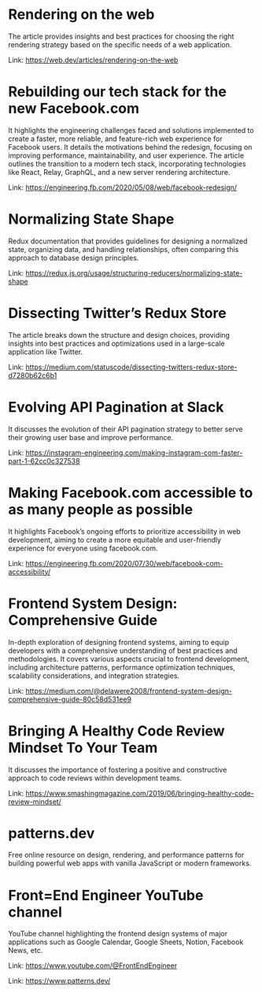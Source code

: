 # Rendering on the web

The article provides insights and best practices for choosing the right rendering strategy based on the specific needs of a web application.

Link: https://web.dev/articles/rendering-on-the-web

# Rebuilding our tech stack for the new Facebook.com

It highlights the engineering challenges faced and solutions implemented to create a faster, more reliable, and feature-rich web experience for Facebook users.
It details the motivations behind the redesign, focusing on improving performance, maintainability, and user experience. The article outlines the transition to a modern tech stack, incorporating technologies like React, Relay, GraphQL, and a new server rendering architecture.

Link: https://engineering.fb.com/2020/05/08/web/facebook-redesign/

# Normalizing State Shape

Redux documentation that provides guidelines for designing a normalized state, organizing data, and handling relationships, often comparing this approach to database design principles.

Link: https://redux.js.org/usage/structuring-reducers/normalizing-state-shape

# Dissecting Twitter’s Redux Store

The article breaks down the structure and design choices, providing insights into best practices and optimizations used in a large-scale application like Twitter.

Link: https://medium.com/statuscode/dissecting-twitters-redux-store-d7280b62c6b1

# Evolving API Pagination at Slack

It discusses the evolution of their API pagination strategy to better serve their growing user base and improve performance.

Link: https://instagram-engineering.com/making-instagram-com-faster-part-1-62cc0c327538

# Making Facebook.com accessible to as many people as possible

It highlights Facebook’s ongoing efforts to prioritize accessibility in web development, aiming to create a more equitable and user-friendly experience for everyone using facebook.com.

Link: https://engineering.fb.com/2020/07/30/web/facebook-com-accessibility/

# Frontend System Design: Comprehensive Guide

In-depth exploration of designing frontend systems, aiming to equip developers with a comprehensive understanding of best practices and methodologies. It covers various aspects crucial to frontend development, including architecture patterns, performance optimization techniques, scalability considerations, and integration strategies.

Link: https://medium.com/@delawere2008/frontend-system-design-comprehensive-guide-80c58d531ee9

# Bringing A Healthy Code Review Mindset To Your Team

It discusses the importance of fostering a positive and constructive approach to code reviews within development teams.

Link: https://www.smashingmagazine.com/2019/06/bringing-healthy-code-review-mindset/

# patterns.dev

Free online resource on design, rendering, and performance patterns for building powerful web apps with vanilla JavaScript or modern frameworks.

# Front=End Engineer YouTube channel

YouTube channel highlighting the frontend design systems of major applications such as Google Calendar, Google Sheets, Notion, Facebook News, etc.

Link: https://www.youtube.com/@FrontEndEngineer

Link: https://www.patterns.dev/
